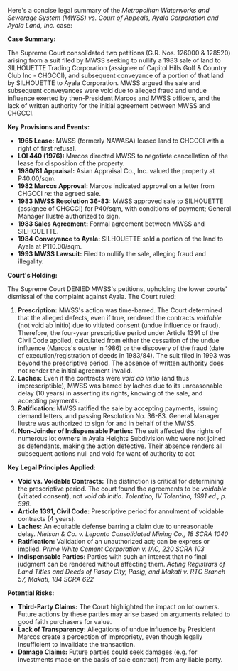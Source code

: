 Here's a concise legal summary of the *Metropolitan Waterworks and Sewerage System (MWSS) vs. Court of Appeals, Ayala Corporation and Ayala Land, Inc.* case:

**Case Summary:**

The Supreme Court consolidated two petitions (G.R. Nos. 126000 & 128520) arising from a suit filed by MWSS seeking to nullify a 1983 sale of land to SILHOUETTE Trading Corporation (assignee of Capitol Hills Golf & Country Club Inc - CHGCCI), and subsequent conveyance of a portion of that land by SILHOUETTE to Ayala Corporation.  MWSS argued the sale and subsequent conveyances were void due to alleged fraud and undue influence exerted by then-President Marcos and MWSS officers, and the lack of written authority for the initial agreement between MWSS and CHGCCI.

**Key Provisions and Events:**

*   **1965 Lease:** MWSS (formerly NAWASA) leased land to CHGCCI with a right of first refusal.
*   **LOI 440 (1976):** Marcos directed MWSS to negotiate cancellation of the lease for disposition of the property.
*   **1980/81 Appraisal:** Asian Appraisal Co., Inc. valued the property at P40.00/sqm.
*   **1982 Marcos Approval:** Marcos indicated approval on a letter from CHGCCI re: the agreed sale.
*   **1983 MWSS Resolution 36-83:** MWSS approved sale to SILHOUETTE (assignee of CHGCCI) for P40/sqm, with conditions of payment; General Manager Ilustre authorized to sign.
*   **1983 Sales Agreement:** Formal agreement between MWSS and SILHOUETTE.
*   **1984 Conveyance to Ayala:** SILHOUETTE sold a portion of the land to Ayala at P110.00/sqm.
*   **1993 MWSS Lawsuit:** Filed to nullify the sale, alleging fraud and illegality.

**Court's Holding:**

The Supreme Court DENIED MWSS's petitions, upholding the lower courts' dismissal of the complaint against Ayala. The Court ruled:

1.  **Prescription:** MWSS's action was time-barred.  The Court determined that the alleged defects, even if true, rendered the contracts *voidable* (not void ab initio) due to vitiated consent (undue influence or fraud).  Therefore, the four-year prescriptive period under Article 1391 of the Civil Code applied, calculated from either the cessation of the undue influence (Marcos's ouster in 1986) or the discovery of the fraud (date of execution/registration of deeds in 1983/84).  The suit filed in 1993 was beyond the prescriptive period. The absence of written authority does not render the initial agreement invalid.
2.  **Laches:** Even if the contracts were *void ab initio* (and thus imprescriptible), MWSS was barred by laches due to its unreasonable delay (10 years) in asserting its rights, knowing of the sale, and accepting payments.
3.  **Ratification:** MWSS ratified the sale by accepting payments, issuing demand letters, and passing Resolution No. 36-83.  General Manager Ilustre was authorized to sign for and in behalf of the MWSS.
4.  **Non-Joinder of Indispensable Parties:** The suit affected the rights of numerous lot owners in Ayala Heights Subdivision who were not joined as defendants, making the action defective. Their absence renders all subsequent actions null and void for want of authority to act

**Key Legal Principles Applied:**

*   **Void vs. Voidable Contracts:**  The distinction is critical for determining the prescriptive period. The court found the agreements to be *voidable* (vitiated consent), not *void ab initio*. *Tolentino, IV Tolentino, 1991 ed., p. 596.*
*   **Article 1391, Civil Code:**  Prescriptive period for annulment of voidable contracts (4 years).
*   **Laches:** An equitable defense barring a claim due to unreasonable delay. *Nielson & Co. v. Lepanto Consolidated Mining Co., 18 SCRA 1040*
*   **Ratification:**  Validation of an unauthorized act; can be express or implied. *Prime White Cement Corporation v. IAC, 220 SCRA 103*
*   **Indispensable Parties:**  Parties with such an interest that no final judgment can be rendered without affecting them. *Acting Registrars of Land Titles and Deeds of Pasay City, Pasig, and Makati v. RTC Branch 57, Makati, 184 SCRA 622*

**Potential Risks:**

*   **Third-Party Claims:** The Court highlighted the impact on lot owners. Future actions by these parties may arise based on arguments related to good faith purchasers for value.
*   **Lack of Transparency:** Allegations of undue influence by President Marcos create a perception of impropriety, even though legally insufficient to invalidate the transaction.
*   **Damage Claims:** Future parties could seek damages (e.g. for investments made on the basis of sale contract) from any liable party.
